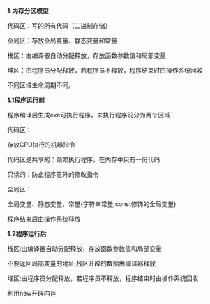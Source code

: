 **1.内存分区模型**

代码区：写的所有代码（二进制存储）

全局区：存放全局变量、静态变量和常量

栈区：由编译器自动分配释放，存放函数参数值和局部变量

堆区：由程序员分配释放，若程序员不释放，程序结束时由操作系统回收

不同区域生命周期不同。

**1.1程序运行前**

程序编译后生成exe可执行程序，未执行程序前分为两个区域

代码区：

存放CPU执行的机器指令

代码区是共享的：频繁执行程序，在内存中只有一份代码

只读的：防止程序意外的修改指令

全局区：

全局变量、静态变量、常量(字符串常量,const修饰的全局变量)

程序结束后由操作系统释放

**1.2程序运行后**

栈区:由编译器自动分配释放，存放函数参数值和局部变量

不要返回局部变量的地址,栈区开辟的数据由编译器释放

堆区:由程序员分配释放，若程序员不释放，程序结束时由操作系统回收

利用new开辟内存

